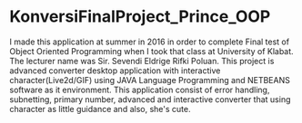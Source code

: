 # KonversiFinalProject_Prince_OOP
I made this application at summer in 2016 in order to complete Final test of Object Oriented Programming when I took that class at University of Klabat. The lecturer name was Sir. Sevendi Eldrige Rifki Poluan. This project is advanced converter desktop application with interactive character(Live2d/GIF) using JAVA Language Programming and NETBEANS software as it environment. This application consist of error handling, subnetting, primary number, advanced and interactive converter that using character as little guidance and also, she's cute.
